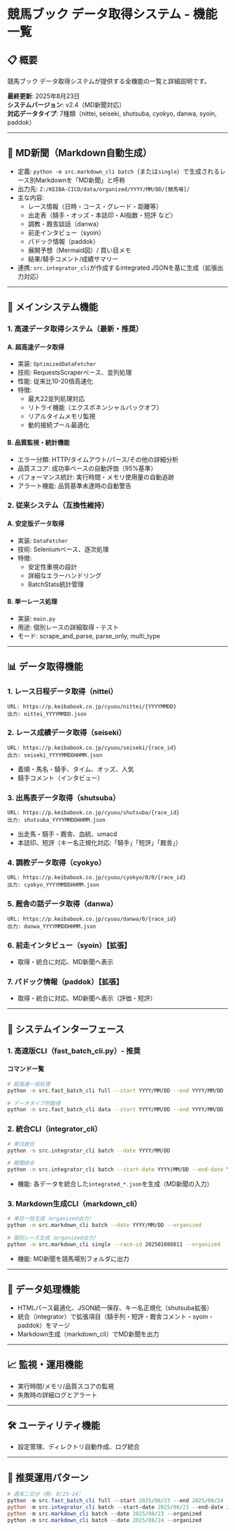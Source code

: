 # 競馬ブック データ取得システム - 機能一覧

## 📋 概要

競馬ブック データ取得システムが提供する全機能の一覧と詳細説明です。

**最終更新**: 2025年8月23日  
**システムバージョン**: v2.4（MD新聞対応）  
**対応データタイプ**: 7種類（nittei, seiseki, shutsuba, cyokyo, danwa, syoin, paddok）

---

## 📰 MD新聞（Markdown自動生成）

- 定義: `python -m src.markdown_cli batch`（または`single`）で生成されるレース別Markdownを「MD新聞」と呼称
- 出力先: `Z:/KEIBA-CICD/data/organized/YYYY/MM/DD/[競馬場]/`
- 主な内容:
  - レース情報（日時・コース・グレード・距離等）
  - 出走表（騎手・オッズ・本誌印・AI指数・短評 など）
  - 調教・厩舎談話（danwa）
  - 前走インタビュー（syoin）
  - パドック情報（paddok）
  - 展開予想（Mermaid図）/ 買い目メモ
  - 結果/騎手コメント/成績サマリー
- 連携: `src.integrator_cli`が作成するintegrated JSONを基に生成（拡張出力対応）

---

## 🚀 メインシステム機能

### 1. 高速データ取得システム（最新・推奨）

#### A. 超高速データ取得
- 実装: `OptimizedDataFetcher`
- 技術: RequestsScraperベース、並列処理
- 性能: 従来比10-20倍高速化
- 特徴: 
  - 最大22並列処理対応
  - リトライ機能（エクスポネンシャルバックオフ）
  - リアルタイムメモリ監視
  - 動的接続プール最適化

#### B. 品質監視・統計機能
- エラー分類: HTTP/タイムアウト/パース/その他の詳細分析
- 品質スコア: 成功率ベースの自動評価（95%基準）
- パフォーマンス統計: 実行時間・メモリ使用量の自動追跡
- アラート機能: 品質基準未達時の自動警告

### 2. 従来システム（互換性維持）

#### A. 安定版データ取得
- 実装: `DataFetcher`
- 技術: Seleniumベース、逐次処理
- 特徴: 
  - 安定性重視の設計
  - 詳細なエラーハンドリング
  - BatchStats統計管理

#### B. 単一レース処理
- 実装: `main.py`
- 用途: 個別レースの詳細取得・テスト
- モード: scrape_and_parse, parse_only, multi_type

---

## 📊 データ取得機能

### 1. レース日程データ取得（nittei）
```
URL: https://p.keibabook.co.jp/cyuou/nittei/{YYYYMMDD}
出力: nittei_YYYYMMDD.json
```

### 2. レース成績データ取得（seiseki）
```
URL: https://p.keibabook.co.jp/cyuou/seiseki/{race_id}
出力: seiseki_YYYYMMDDHHMM.json
```
- 着順・馬名・騎手、タイム、オッズ、人気
- 騎手コメント（インタビュー）

### 3. 出馬表データ取得（shutsuba）
```
URL: https://p.keibabook.co.jp/cyuou/shutsuba/{race_id}
出力: shutsuba_YYYYMMDDHHMM.json
```
- 出走馬・騎手・厩舎、血統、umacd
- 本誌印、短評（キー名正規化対応:「騎手」「短評」「厩舎」）

### 4. 調教データ取得（cyokyo）
```
URL: https://p.keibabook.co.jp/cyuou/cyokyo/0/0/{race_id}
出力: cyokyo_YYYYMMDDHHMM.json
```

### 5. 厩舎の話データ取得（danwa）
```
URL: https://p.keibabook.co.jp/cyuou/danwa/0/{race_id}
出力: danwa_YYYYMMDDHHMM.json
```

### 6. 前走インタビュー（syoin）【拡張】
- 取得・統合に対応、MD新聞へ表示

### 7. パドック情報（paddok）【拡張】
- 取得・統合に対応、MD新聞へ表示（評価・短評）

---

## 🔧 システムインターフェース

### 1. 高速版CLI（fast_batch_cli.py）- 推奨

#### コマンド一覧
```bash
# 超高速一括処理
python -m src.fast_batch_cli full --start YYYY/MM/DD --end YYYY/MM/DD --delay 0.5 --max-workers 8

# データタイプ別取得
python -m src.fast_batch_cli data --start YYYY/MM/DD --end YYYY/MM/DD --data-types seiseki,shutsuba,cyokyo,danwa,syoin,paddok
```

### 2. 統合CLI（integrator_cli）
```bash
# 単日統合
python -m src.integrator_cli batch --date YYYY/MM/DD

# 期間統合
python -m src.integrator_cli batch --start-date YYYY/MM/DD --end-date YYYY/MM/DD
```
- 機能: 各データを統合した`integrated_*.json`を生成（MD新聞の入力）

### 3. Markdown生成CLI（markdown_cli）
```bash
# 単日一括生成（organized出力）
python -m src.markdown_cli batch --date YYYY/MM/DD --organized

# 個別レース生成（organized出力）
python -m src.markdown_cli single --race-id 202501080811 --organized
```
- 機能: MD新聞を競馬場別フォルダに出力

---

## 🔄 データ処理機能

- HTMLパース最適化、JSON統一保存、キー名正規化（shutsuba拡張）
- 統合（integrator）で拡張項目（騎手列・短評・厩舎コメント・syoin・paddok）をマージ
- Markdown生成（markdown_cli）でMD新聞を出力

---

## 📈 監視・運用機能

- 実行時間/メモリ/品質スコアの監視
- 失敗時の詳細ログとアラート

---

## 🛠️ ユーティリティ機能

- 設定管理、ディレクトリ自動作成、ログ統合

---

## 🎯 推奨運用パターン

```powershell
# 週末二日分（例: 8/23-24）
python -m src.fast_batch_cli full --start 2025/08/23 --end 2025/08/24 --delay 0.5 --max-workers 8
python -m src.integrator_cli batch --start-date 2025/08/23 --end-date 2025/08/24
python -m src.markdown_cli batch --date 2025/08/23 --organized
python -m src.markdown_cli batch --date 2025/08/24 --organized
```